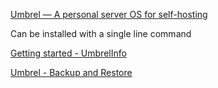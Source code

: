 [Umbrel — A personal server OS for self-hosting](https://umbrel.com/)

Can be installed with a single line command

[Getting started - UmbrelInfo](https://umbrelinfo.gitlab.io/getting-started.html)


[Umbrel - Backup and Restore](Umbrel%20-%20Backup%20and%20Restore.md)
